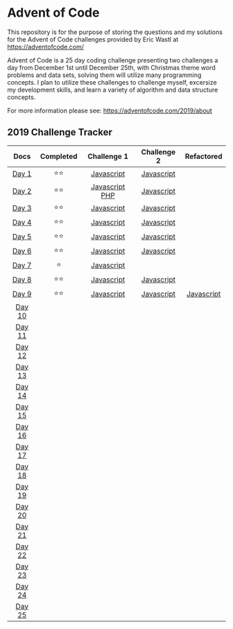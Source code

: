 # Advent of Code

This repository is for the purpose of storing the questions and my solutions for the Advent of Code challenges provided by Eric Wastl at https://adventofcode.com/

Advent of Code is a 25 day coding challenge presenting two challenges a day from December 1st until December 25th, with Christmas theme word problems and data sets, solving them will utilize many programming concepts. I plan to utilize these challenges to challenge myself, excersize my development skills, and learn a variety of algorithm and data structure concepts.

For more information please see: https://adventofcode.com/2019/about

## 2019 Challenge Tracker
| **Docs** |  **Completed** | **Challenge 1** | **Challenge 2** | **Refactored** |
|:---:|:---------:|:---------:|:---------:|:---------:|
| [Day 1](https://adventofcode.com/2019/day/1) | :star::star: | [Javascript](https://github.com/BeckTimothy/Advent-of-Code/blob/master/2019/12-01-19/challenge-1/script.js) | [Javascript](https://github.com/BeckTimothy/Advent-of-Code/blob/master/2019/12-01-19/challenge-2/script.js) |  |
| [Day 2](https://adventofcode.com/2019/day/2) | :star::star: | [Javascript](https://github.com/BeckTimothy/Advent-of-Code/blob/master/2019/12-02-19/challenge-1/script.js) [PHP](https://github.com/BeckTimothy/Advent-of-Code/blob/master/2019/12-02-19/challenge-2/script.php) | [Javascript](https://github.com/BeckTimothy/Advent-of-Code/blob/master/2019/12-02-19/challenge-2/script.js) |  |
| [Day 3](https://adventofcode.com/2019/day/3) | :star::star: | [Javascript](https://github.com/BeckTimothy/Advent-of-Code/blob/master/2019/12-03-19/challenge-1/script.js) | [Javascript](https://github.com/BeckTimothy/Advent-of-Code/blob/master/2019/12-03-19/challenge-2/script.js) |  |
| [Day 4](https://adventofcode.com/2019/day/4) | :star::star: | [Javascript](https://github.com/BeckTimothy/Advent-of-Code/blob/master/2019/12-04-19/challenge-1/script.js) | [Javascript](https://github.com/BeckTimothy/Advent-of-Code/blob/master/2019/12-04-19/challenge-2/script.js) |  |
| [Day 5](https://adventofcode.com/2019/day/5) | :star::star: | [Javascript](https://github.com/BeckTimothy/Advent-of-Code/blob/master/2019/12-05-19/challenge-1/script.js) | [Javascript](https://github.com/BeckTimothy/Advent-of-Code/blob/master/2019/12-05-19/challenge-2/script.js) |  |
| [Day 6](https://adventofcode.com/2019/day/6) | :star::star: | [Javascript](https://github.com/BeckTimothy/Advent-of-Code/blob/master/2019/12-06-19/challenge-1/script.js) | [Javascript](https://github.com/BeckTimothy/Advent-of-Code/blob/master/2019/12-06-19/challenge-2/script.js) |  |
| [Day 7](https://adventofcode.com/2019/day/7) | :star: | [Javascript](https://github.com/BeckTimothy/Advent-of-Code/blob/master/2019/12-07-19/challenge-1/script.js) |  |  |
| [Day 8](https://adventofcode.com/2019/day/8) | :star::star: | [Javascript](https://github.com/BeckTimothy/Advent-of-Code/blob/master/2019/12-08-19/challenge-1/script.js) | [Javascript](https://github.com/BeckTimothy/Advent-of-Code/blob/master/2019/12-08-19/challenge-2/script.js) |  |
| [Day 9](https://adventofcode.com/2019/day/9) | :star::star: | [Javascript](https://github.com/BeckTimothy/Advent-of-Code/blob/master/2019/12-09-19/challenge-1/script.js) | [Javascript](https://github.com/BeckTimothy/Advent-of-Code/blob/master/2019/12-09-19/challenge-2/script.js) | [Javascript](https://github.com/BeckTimothy/Advent-of-Code/blob/master/2019/12-09-19/challenge-2/refactored.js) |
| [Day 10](https://adventofcode.com/2019/day/10) |  |  |  |  |
| [Day 11](https://adventofcode.com/2019/day/11) |  |  |  |  |
| [Day 12](https://adventofcode.com/2019/day/12) |  |  |  |  |
| [Day 13](https://adventofcode.com/2019/day/13) |  |  |  |  |
| [Day 14](https://adventofcode.com/2019/day/14) |  |  |  |  |
| [Day 15](https://adventofcode.com/2019/day/15) |  |  |  |  |
| [Day 16](https://adventofcode.com/2019/day/16) |  |  |  |  |
| [Day 17](https://adventofcode.com/2019/day/17) |  |  |  |  |
| [Day 18](https://adventofcode.com/2019/day/18) |  |  |  |  |
| [Day 19](https://adventofcode.com/2019/day/19) |  |  |  |  |
| [Day 20](https://adventofcode.com/2019/day/20) |  |  |  |  |
| [Day 21](https://adventofcode.com/2019/day/21) |  |  |  |  |
| [Day 22](https://adventofcode.com/2019/day/22) |  |  |  |  |
| [Day 23](https://adventofcode.com/2019/day/23) |  |  |  |  |
| [Day 24](https://adventofcode.com/2019/day/24) |  |  |  |  |
| [Day 25](https://adventofcode.com/2019/day/25) |  |  |  |  |
